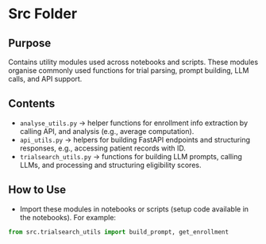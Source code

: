 # Src Folder

## Purpose
Contains utility modules used across notebooks and scripts. These modules organise commonly used functions for trial parsing, prompt building, LLM calls, and API support.

## Contents
- `analyse_utils.py` → helper functions for enrollment info extraction by calling API, and analysis (e.g., average computation).
- `api_utils.py` → helpers for building FastAPI endpoints and structuring responses, e.g., accessing patient records with ID.
- `trialsearch_utils.py` → functions for building LLM prompts, calling LLMs, and processing and structuring eligibility scores.

## How to Use
- Import these modules in notebooks or scripts (setup code available in the notebooks). For example:
```python
from src.trialsearch_utils import build_prompt, get_enrollment
